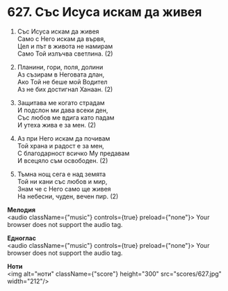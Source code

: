 # 627. Със Исуса искам да живея

1. Със Исуса искам да живея  
Само с Него искам да вървя,  
Цел и път в живота не намирам  
Само Той излъчва светлина. (2)

2. Планини, гори, поля, долини  
Аз съзирам в Неговата длан,  
Ако Той не беше мой Водител  
Аз не бих достигнал Ханаан. (2)  

3. Защитава ме когато страдам  
И подслон ми дава всеки ден,  
Със любов ме вдига като падам  
И утеха жива е за мен. (2)

4. Аз при Него искам да почивам  
Той храна и радост е за мен,  
С благодарност всичко Му предавам  
И всецяло съм освободен. (2)

5. Тъмна нощ сега е над земята  
Той ни кани със любов и мир,  
Знам че с Него само ще живея  
На небесни, чуден, вечен пир. (2)

**Мелодия**  
<audio className={"music"} controls={true} preload={"none"}>
    <source src="mp3/627.mp3" type="audio/mpeg"/>
    Your browser does not support the audio tag.
</audio>

**Едноглас**  
<audio className={"music"} controls={true} preload={"none"}>
    <source src="transp/627.mp3" type="audio/mpeg"/>
    Your browser does not support the audio tag.
</audio>

**Ноти**  
<img alt="ноти" className={"score"} height="300" src="scores/627.jpg" width="212"/>
